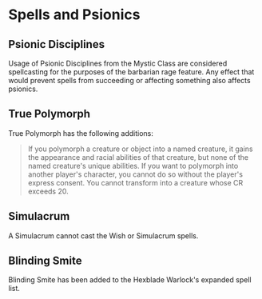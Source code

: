 # Spells and Psionics

## Psionic Disciplines

Usage of Psionic Disciplines from the Mystic Class are considered spellcasting for the purposes of the barbarian rage feature.  Any effect that would prevent spells from succeeding or affecting something also affects psionics.

## True Polymorph
True Polymorph has the following additions:
> If you polymorph a creature or object into a named creature, it gains the appearance and racial abilities of that creature, but none of the named creature's unique abilities.  If you want to polymorph into another player's character, you cannot do so without the player's express consent.
> You cannot transform into a creature whose CR exceeds 20.

## Simulacrum
A Simulacrum cannot cast the Wish or Simulacrum spells.

## Blinding Smite
Blinding Smite has been added to the Hexblade Warlock's expanded spell list.
